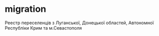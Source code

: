 migration
=========

Реестр переселенців з Луганської, Донецької областей, Автономної Республіки Крим та м.Севастополя
